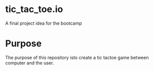# tic_tac_toe.io
A final project idea for the bootcamp

# Purpose
The purpose of this repository isto create a tic tactoe game between computer and the user. 


